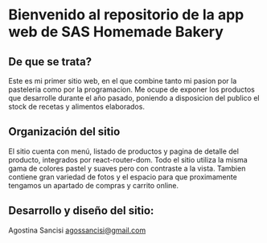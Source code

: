 # Bienvenido al repositorio de la app web de SAS Homemade Bakery

## De que se trata?

Este es mi primer sitio web, en el que combine tanto mi pasion por la pasteleria como por la programacion. Me ocupe de exponer los productos que desarrolle durante el año pasado, poniendo a disposicion del publico el stock de recetas y alimentos elaborados.

## Organización del sitio
El sitio cuenta con menú, listado de productos y pagina de detalle del producto, integrados por react-router-dom.  Todo el sitio utiliza la misma gama de colores pastel y suaves pero con contraste a la vista. Tambien contiene gran variedad de fotos y el espacio para que proximamente tengamos un apartado de compras y carrito online.



## Desarrollo y diseño del sitio:
Agostina Sancisi
agossancisi@gmail.com
